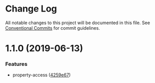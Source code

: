 # Change Log

All notable changes to this project will be documented in this file.
See [Conventional Commits](https://conventionalcommits.org) for commit guidelines.

# 1.1.0 (2019-06-13)


### Features

* property-access ([4259e67](https://github.com/sirian/js/commit/4259e67))
